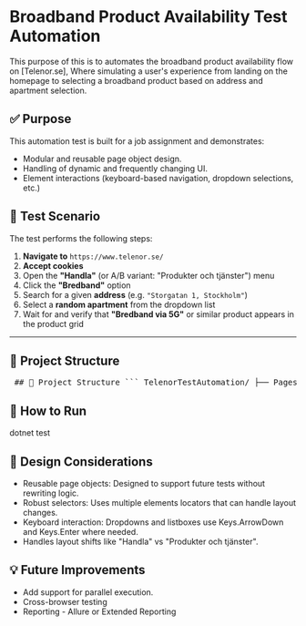 # Broadband Product Availability Test Automation

This purpose of this is to automates the broadband product availability flow on [Telenor.se], Where simulating a user's experience from landing on the homepage to selecting a broadband product based on address and apartment selection.

## ✅ Purpose
This automation test is built for a job assignment and demonstrates:
- Modular and reusable page object design.
- Handling of dynamic and frequently changing UI.
- Element interactions (keyboard-based navigation, dropdown selections, etc.)



## 🧪 Test Scenario
The test performs the following steps:
1. **Navigate to** `https://www.telenor.se/`
2. **Accept cookies**
3. Open the **"Handla"** (or A/B variant: "Produkter och tjänster") menu
4. Click the **"Bredband"** option
5. Search for a given **address** (e.g. `"Storgatan 1, Stockholm"`)
6. Select a **random apartment** from the dropdown list
7. Wait for and verify that **"Bredband via 5G"** or similar product appears in the product grid

---

## 🧱 Project Structure
<pre> ## 🧱 Project Structure ``` TelenorTestAutomation/ ├── Pages/ │ ├── HomePage.cs // Handles cookie, menu, and broadband navigation │ └── BroadbandPage.cs // Handles address entry, apartment selection, and product grid ├── Tests/ │ └── BroadbandOrderTest.cs // Main NUnit test class ├── Utilities/ │ └── DriverManager.cs // Manages singleton WebDriver instance └── README.md // Project documentation ``` </pre>


## 🚀 How to Run
dotnet test


## 🧠 Design Considerations
- Reusable page objects: Designed to support future tests without rewriting logic.
- Robust selectors: Uses multiple elements locators that can handle layout changes.
- Keyboard interaction: Dropdowns and listboxes use Keys.ArrowDown and Keys.Enter where needed.
- Handles layout shifts like "Handla" vs "Produkter och tjänster".


## 💡 Future Improvements
- Add support for parallel execution.
- Cross-browser testing
- Reporting - Allure or Extended Reporting
